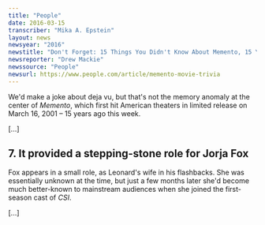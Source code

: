 ```yaml
---
title: "People"
date: 2016-03-15
transcriber: "Mika A. Epstein"
layout: news
newsyear: "2016"
newstitle: "Don't Forget: 15 Things You Didn't Know About Memento, 15 Years Later"
newsreporter: "Drew Mackie"
newssource: "People"
newsurl: https://www.people.com/article/memento-movie-trivia
---
```


We'd make a joke about deja vu, but that's not the memory anomaly at the center of _Memento_, which first hit American theaters in limited release on March 16, 2001 – 15 years ago this week.

[...]

## 7. It provided a stepping-stone role for Jorja Fox

Fox appears in a small role, as Leonard's wife in his flashbacks. She was essentially unknown at the time, but just a few months later she'd become much better-known to mainstream audiences when she joined the first-season cast of _CSI_.

[...]
